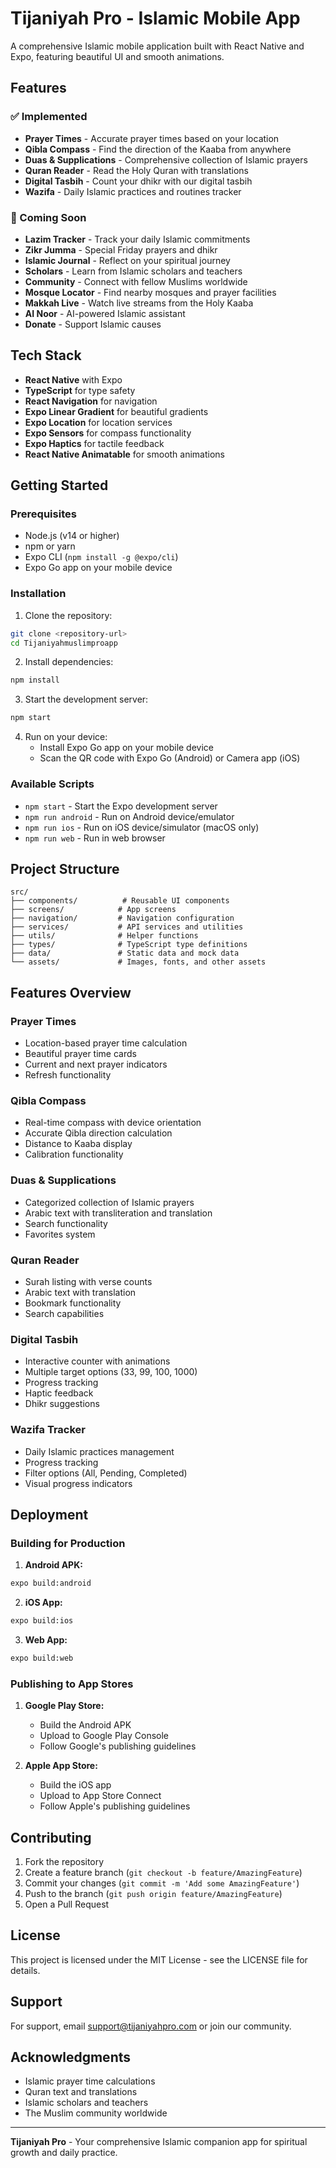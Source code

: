 # Tijaniyah Pro - Islamic Mobile App

A comprehensive Islamic mobile application built with React Native and Expo, featuring beautiful UI and smooth animations.

## Features

### ✅ Implemented
- **Prayer Times** - Accurate prayer times based on your location
- **Qibla Compass** - Find the direction of the Kaaba from anywhere
- **Duas & Supplications** - Comprehensive collection of Islamic prayers
- **Quran Reader** - Read the Holy Quran with translations
- **Digital Tasbih** - Count your dhikr with our digital tasbih
- **Wazifa** - Daily Islamic practices and routines tracker

### 🚧 Coming Soon
- **Lazim Tracker** - Track your daily Islamic commitments
- **Zikr Jumma** - Special Friday prayers and dhikr
- **Islamic Journal** - Reflect on your spiritual journey
- **Scholars** - Learn from Islamic scholars and teachers
- **Community** - Connect with fellow Muslims worldwide
- **Mosque Locator** - Find nearby mosques and prayer facilities
- **Makkah Live** - Watch live streams from the Holy Kaaba
- **AI Noor** - AI-powered Islamic assistant
- **Donate** - Support Islamic causes

## Tech Stack

- **React Native** with Expo
- **TypeScript** for type safety
- **React Navigation** for navigation
- **Expo Linear Gradient** for beautiful gradients
- **Expo Location** for location services
- **Expo Sensors** for compass functionality
- **Expo Haptics** for tactile feedback
- **React Native Animatable** for smooth animations

## Getting Started

### Prerequisites
- Node.js (v14 or higher)
- npm or yarn
- Expo CLI (`npm install -g @expo/cli`)
- Expo Go app on your mobile device

### Installation

1. Clone the repository:
```bash
git clone <repository-url>
cd Tijaniyahmuslimproapp
```

2. Install dependencies:
```bash
npm install
```

3. Start the development server:
```bash
npm start
```

4. Run on your device:
   - Install Expo Go app on your mobile device
   - Scan the QR code with Expo Go (Android) or Camera app (iOS)

### Available Scripts

- `npm start` - Start the Expo development server
- `npm run android` - Run on Android device/emulator
- `npm run ios` - Run on iOS device/simulator (macOS only)
- `npm run web` - Run in web browser

## Project Structure

```
src/
├── components/          # Reusable UI components
├── screens/            # App screens
├── navigation/         # Navigation configuration
├── services/           # API services and utilities
├── utils/              # Helper functions
├── types/              # TypeScript type definitions
├── data/               # Static data and mock data
└── assets/             # Images, fonts, and other assets
```

## Features Overview

### Prayer Times
- Location-based prayer time calculation
- Beautiful prayer time cards
- Current and next prayer indicators
- Refresh functionality

### Qibla Compass
- Real-time compass with device orientation
- Accurate Qibla direction calculation
- Distance to Kaaba display
- Calibration functionality

### Duas & Supplications
- Categorized collection of Islamic prayers
- Arabic text with transliteration and translation
- Search functionality
- Favorites system

### Quran Reader
- Surah listing with verse counts
- Arabic text with translation
- Bookmark functionality
- Search capabilities

### Digital Tasbih
- Interactive counter with animations
- Multiple target options (33, 99, 100, 1000)
- Progress tracking
- Haptic feedback
- Dhikr suggestions

### Wazifa Tracker
- Daily Islamic practices management
- Progress tracking
- Filter options (All, Pending, Completed)
- Visual progress indicators

## Deployment

### Building for Production

1. **Android APK:**
```bash
expo build:android
```

2. **iOS App:**
```bash
expo build:ios
```

3. **Web App:**
```bash
expo build:web
```

### Publishing to App Stores

1. **Google Play Store:**
   - Build the Android APK
   - Upload to Google Play Console
   - Follow Google's publishing guidelines

2. **Apple App Store:**
   - Build the iOS app
   - Upload to App Store Connect
   - Follow Apple's publishing guidelines

## Contributing

1. Fork the repository
2. Create a feature branch (`git checkout -b feature/AmazingFeature`)
3. Commit your changes (`git commit -m 'Add some AmazingFeature'`)
4. Push to the branch (`git push origin feature/AmazingFeature`)
5. Open a Pull Request

## License

This project is licensed under the MIT License - see the LICENSE file for details.

## Support

For support, email support@tijaniyahpro.com or join our community.

## Acknowledgments

- Islamic prayer time calculations
- Quran text and translations
- Islamic scholars and teachers
- The Muslim community worldwide

---

**Tijaniyah Pro** - Your comprehensive Islamic companion app for spiritual growth and daily practice.
